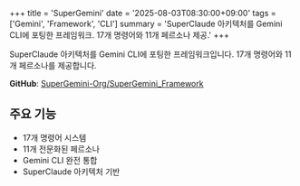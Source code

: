 +++
title = 'SuperGemini'
date = '2025-08-03T08:30:00+09:00'
tags = ['Gemini', 'Framework', 'CLI']
summary = 'SuperClaude 아키텍처를 Gemini CLI에 포팅한 프레임워크. 17개 명령어와 11개 페르소나 제공.'
+++

SuperClaude 아키텍처를 Gemini CLI에 포팅한 프레임워크입니다. 17개 명령어와 11개 페르소나를 제공합니다.

**GitHub**: [SuperGemini-Org/SuperGemini_Framework](https://github.com/SuperGemini-Org/SuperGemini_Framework)

## 주요 기능

- 17개 명령어 시스템
- 11개 전문화된 페르소나
- Gemini CLI 완전 통합
- SuperClaude 아키텍처 기반